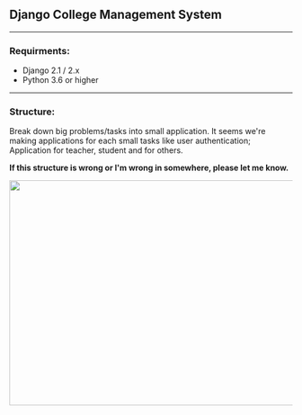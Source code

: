 ## Django College Management System

---
### Requirments:
- Django 2.1 / 2.x
- Python 3.6 or higher

---
### Structure:
Break down big problems/tasks into small application. It seems we're making applications for each small tasks like user authentication; Application for teacher, student and for others.

**If this structure is wrong or I'm wrong in somewhere, please let me know.**


<p align="center">
  <img width="800" height="400" src="http://tareqmonwer.com/img/dpi-dash/home.png">
</p>
